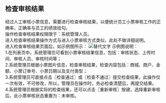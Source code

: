 ## 检查审核结果  
经过人工审核小票信息，需要进行检查审核结果，以便统计员工小票审核工作的正确率，正确率与员工的绩效挂勾。  
操作检查审核结果权限限于：系统管理人员。  
进入检查审核结果操作方式与进入小票审核方式类似，此处不做详细说明。  
进入检查审核结果页面后，如示例图所示：
![替代文字](https://wt-prj.oss.aliyuncs.com/bb29cc203f8f4843a1487df5979023c2/9aa18845-b43d-4b68-9e16-868f3d834977.png)
示例图说明：  
1.在列表页中，系统管理员可看到小票审核结果信息，包括：审核状态、上传时间、审核人员、审核时间等；  
2.系统管理员根据小票图片信息，检查审核结果，检查内容包括：商城、商户、金额、小票订单号、小票日期以及支付类型；  
3.系统管理员可直接点击〖检查通过〗或〖检查不通过〗提交检查结果，此操作仅一次有效，不可修改，所以，管理员在操作时，务必检查清楚后，再提交结果。  
4.系统管理员根据实际的检查结果，还可以点击〖重新审核〗按键，选择重新审核后，此小票审核状态重置为：未审核。  
